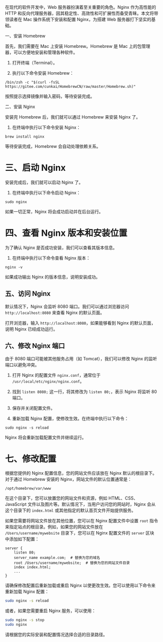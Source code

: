 在现代的软件开发中，Web 服务器扮演着至关重要的角色。Nginx 作为高性能的 HTTP 和反向代理服务器，因其稳定性、高效性和可扩展性而备受青睐。本文将带领读者在 Mac 操作系统下安装和配置 Nginx，为搭建 Web 服务器打下坚实的基础。

一、安装 Homebrew

首先，我们需要在 Mac 上安装 Homebrew。Homebrew 是 Mac 上的包管理器，可以方便地安装和管理各种软件。

1.  打开终端（Terminal）。
    
2.  执行以下命令安装 Homebrew：

```
/bin/zsh -c "$(curl -fsSL https://gitee.com/cunkai/HomebrewCN/raw/master/Homebrew.sh)"
```

按照提示选择镜像并输入密码，等待安装完成。

二、安装 Nginx

安装完 Homebrew 后，我们就可以通过 Homebrew 来安装 Nginx 了。

1.  在终端中执行以下命令安装 Nginx：

```
brew install nginx
```

等待安装完成，Homebrew 会自动处理依赖关系。

# 三、启动 Nginx

安装完成后，我们就可以启动 Nginx 了。

1.  在终端中执行以下命令启动 Nginx：

```
sudo nginx
```

如果一切正常，Nginx 将会成功启动并在后台运行。

# 四、查看 Nginx 版本和安装位置

为了确认 Nginx 是否成功安装，我们可以查看其版本信息。

1.  在终端中执行以下命令查看 Nginx 版本：

```
nginx -v
```

如果成功输出 Nginx 的版本信息，说明安装成功。

## 五、访问 Nginx

默认情况下，Nginx 会监听 8080 端口。我们可以通过浏览器访问 `http://localhost:8080` 来查看 Nginx 的默认页面。

打开浏览器，输入 `http://localhost:8080`，如果能够看到 Nginx 的默认页面，说明 Nginx 已经成功运行。

## 六、修改 Nginx 端口

由于 8080 端口可能被其他服务占用（如 Tomcat），我们可以修改 Nginx 的监听端口以避免冲突。

1.  打开 Nginx 的配置文件 `nginx.conf`，通常位于 `/usr/local/etc/nginx/nginx.conf`。
    
2.  找到 `listen 8080;` 这一行，将其修改为 `listen 80;`，表示 Nginx 将监听 80端口。
    
3.  保存并关闭配置文件。
    
4.  重新加载 Nginx 配置，使修改生效。在终端中执行以下命令：

```
sudo nginx -s reload
```

Nginx 将会重新加载配置文件并继续运行。

# 七、修改配置

根据您提供的 Nginx 配置信息，您的网站文件应该放在 Nginx 默认的根目录下。对于通过 Homebrew 安装的 Nginx，网站文件的默认位置通常是：

```
/opt/homebrew/var/www
```

在这个目录下，您可以放置您的网站文件和资源，例如 HTML、CSS、JavaScript 文件以及图片等。默认情况下，当用户访问您的网站时，Nginx 会从这个目录下的 `index.html` 或其他指定的默认首页文件开始提供服务。

如果您需要将网站文件放在其他位置，您可以在 Nginx 配置文件中设置 `root` 指令来指定站点的根目录。例如，如果您的网站文件放在 `/Users/username/mywebsite` 目录下，您可以在 Nginx 配置文件的 `server` 区块中添加如下配置：

```nginx
server {
    listen 80;
    server_name example.com;  # 替换为您的域名
    root /Users/username/mywebsite;  # 替换为您的网站文件目录
    index index.html;
    ...
}
```

请确保修改配置后重新加载或重启 Nginx 以使更改生效。您可以使用以下命令来重新加载 Nginx 配置：

```bash
sudo nginx -s reload
```

或者，如果您需要重启 Nginx 服务，可以使用：

```bash
sudo nginx -s stop
sudo nginx
```

请根据您的实际安装和配置情况选择合适的目录路径。